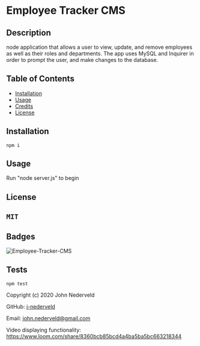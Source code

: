 # Employee Tracker CMS

## Description 

node application that allows a user to view, update, and remove employees as well as their roles and departments. The app uses MySQL and Inquirer in order to prompt the user, and make changes to the database.

## Table of Contents

* [Installation](#installation)
* [Usage](#usage)
* [Credits](#credits)
* [License](#license)

## Installation
`
npm i
`
## Usage 

Run "node server.js" to begin

## License
`
MIT
`
---

## Badges

![Employee-Tracker-CMS](https://img.shields.io/github/languages/top/j-nederveld/Employee-Tracker-CMS)

## Tests
`
npm test
`


Copyright (c) 2020 John Nederveld

GitHub: [j-nederveld](https://github.com/j-nederveld)

Email: john.nederveld@gmail.com

Video displaying functionality: https://www.loom.com/share/8360bcb85bcd4a4ba5ba5bc663218344
